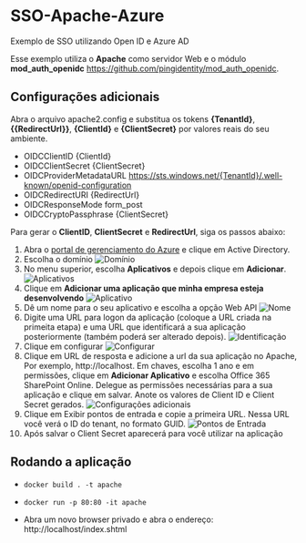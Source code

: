 # SSO-Apache-Azure
Exemplo de SSO utilizando Open ID e Azure AD

Esse exemplo utiliza o **Apache** como servidor Web e o módulo **mod_auth_openidc** https://github.com/pingidentity/mod_auth_openidc.

## Configurações adicionais
Abra o arquivo apache2.config e substitua os tokens **{TenantId}**, **{{RedirectUrl}}**, **{ClientId}** e **{ClientSecret}** por valores reais do seu ambiente.

- OIDCClientID {ClientId}
- OIDCClientSecret {ClientSecret}
- OIDCProviderMetadataURL https://sts.windows.net/{TenantId}/.well-known/openid-configuration
- OIDCRedirectURI {RedirectUrl}
- OIDCResponseMode form_post
- OIDCCryptoPassphrase {ClientSecret}


Para gerar o **ClientID**, **ClientSecret** e **RedirectUrl**, siga os passos abaixo:

1. Abra o [portal de gerenciamento do Azure](https://manage.windowsazure.com/) e clique em Active Directory.
1. Escolha o domínio
![Domínio](https://cloud.githubusercontent.com/assets/12012898/9564863/dad31a90-4e8a-11e5-8708-24bc945ae095.png)
1. No menu superior, escolha **Aplicativos** e depois clique em **Adicionar**.
![Aplicativos](https://cloud.githubusercontent.com/assets/12012898/9564869/45595046-4e8b-11e5-9a83-84a34806ca5a.png)
1. Clique em **Adicionar uma aplicação que minha empresa esteja desenvolvendo**
![Aplicativo](https://cloud.githubusercontent.com/assets/12012898/9564874/8c06200a-4e8b-11e5-8cb2-f134fcf9dbfa.png)
1. Dê um nome para o seu aplicativo e escolha a opção Web API
![Nome](https://cloud.githubusercontent.com/assets/12012898/9564881/e8c1b08e-4e8b-11e5-80b6-cd0b0b179bad.png)
1. Digite uma URL para logon da aplicação (coloque a URL criada na primeita etapa) e uma URL que identificará a sua aplicação posteriormente (também poderá ser alterado depois).
![Identificação](https://cloud.githubusercontent.com/assets/12012898/9564880/e895684e-4e8b-11e5-9d4a-5de5bf65dd10.png)
1. Clique em configurar
![Configurar]("https://cloud.githubusercontent.com/assets/12012898/9565185/33786270-4e97-11e5-9f31-3c98f166f220.png)
1. Clique em URL de resposta e adicione a url da sua aplicação no Apache, Por exemplo, http://localhost. Em chaves, escolha 1 ano e em permissões, clique em **Adicionar Aplicativo** e escolha Office 365 SharePoint Online. Delegue as permissões necessárias para a sua aplicação e clique em salvar. Anote os valores de Client ID e Client Secret gerados.
![Configurações adicionais](https://cloud.githubusercontent.com/assets/12012898/9565194/56936778-4e97-11e5-8504-2aaa3e921fea.png)
1. Clique em Exibir pontos de entrada e copie a primeira URL. Nessa URL você verá o ID do tenant, no formato GUID.
![Pontos de Entrada](https://cloud.githubusercontent.com/assets/12012898/9565207/bdc359b2-4e97-11e5-8a48-78ade248fa84.png)
1. Após salvar o Client Secret aparecerá para você utilizar na aplicação

## Rodando a aplicação

- `docker build . -t apache`
- `docker run -p 80:80 -it apache`

- Abra um novo browser privado e abra o endereço: http://localhost/index.shtml
